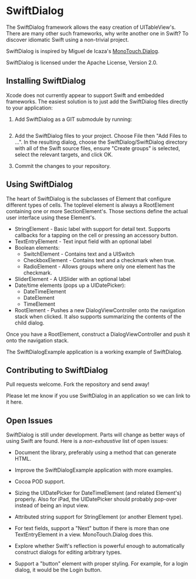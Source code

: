 SwiftDialog
===========

The SwiftDialog framework allows the easy creation of UITableView's. There are many other such frameworks,
why write another one in Swift? To discover idiomatic Swift using a non-trivial project.

SwiftDialog is inspired by Miguel de Icaza's
[MonoTouch.Dialog](https://developer.apple.com/library/mac/documentation/MacOSX/Conceptual/BPFrameworks/Tasks/CreatingFrameworks.html).

SwiftDialog is licensed under the Apache License, Version 2.0.


Installing SwiftDialog
----------------------

Xcode does not currently appear to support Swift and embedded frameworks. The easiest
solution is to just add the SwiftDialog files directly to your application:

1. Add SwiftDialog as a GIT submodule by running:

```git submodule add https://github.com/SwiftDialog/SwiftDialog.git
```

2. Add the SwiftDialog files to your project. Choose File then "Add Files to ...".
   In the resulting dialog, choose the SwiftDialog/SwiftDialog directory with all of
   the Swift source files, ensure "Create groups" is selected, select the relevant 
   targets, and click OK.

3. Commit the changes to your repository.


Using SwiftDialog
-----------------

The heart of SwiftDialog is the subclasses of Element that configure different types of cells.
The toplevel element is always a RootElement containing one or more SectionElement's. Those
sections define the actual user interface using these Element's.

* StringElement - Basic label with support for detail text. Supports callbacks for a tapping on the cell
or pressing an accessory button.
* TextEntryElement - Text input field with an optional label
* Boolean elements:
  - SwitchElement - Contains text and a UISwitch
  - CheckboxElement - Contains text and a checkmark when true.
  - RadioElement - Allows groups where only one element has the checkmark.
* SliderElement - A UISlider with an optional label
* Date/time elements (pops up a UIDatePicker):
  - DateTimeElement
  - DateElement
  - TimeElement
* RootElement - Pushes a new DialogViewController onto the navigation stack when clicked. It
also supports summarizing the contents of the child dialog.

Once you have a RootElement, construct a DialogViewController and push it onto the 
navigation stack.

The SwiftDialogExample application is a working example of SwiftDialog.


Contributing to SwiftDialog
---------------------------

Pull requests welcome. Fork the repository and send away!

Please let me know if you use SwiftDialog in an application so we can link to it here.


Open Issues
-----------

SwiftDialog is still under development. Parts will change as better ways of using Swift are found.
Here is a *non-exhaustive* list of open issues:

- Document the library, preferably using a method that can generate HTML. 

- Improve the SwiftDialogExample application with more examples.

- Cocoa POD support.

- Sizing the UIDatePicker for DateTimeElement (and related Element's) properly. Also for iPad,
the UIDatePicker should probably pop-over instead of being an input view.

- Attributed string support for StringElement (or another Element type).

- For text fields, support a "Next" button if there is more than one TextEntryElement in a view.
MonoTouch.Dialog does this.

- Explore whether Swift's reflection is powerful enough to automatically construct dialogs
for editing arbitrary types.

- Support a "button" element with proper styling. For example, for a login dialog,
it would be the Login button.
